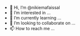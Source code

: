 - 👋 Hi, I’m @nikiemafaissal
- 👀 I’m interested in ...
- 🌱 I’m currently learning ...
- 💞️ I’m looking to collaborate on ...
- 📫 How to reach me ...

<!---
nikiemafaissal/nikiemafaissal is a ✨ special ✨ repository because its `README.md` (this file) appears on your GitHub profile.
You can click the Preview link to take a look at your changes.
--->
